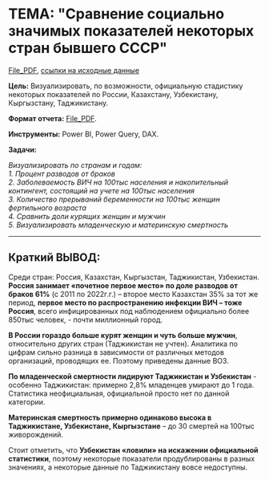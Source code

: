# **ТЕМА: "Сравнение социально значимых показателей некоторых стран бывшего СССР"**
[File_PDF](https://github.com/IGOR-M97/Portfolio/blob/main/Example_PowerBI/%D0%A1%D1%80%D0%B0%D0%B2%D0%BD%D0%B5%D0%BD%D0%B8%D0%B5%20%D1%81%D0%BE%D1%86%D0%B8%D0%B0%D0%BB%D1%8C%D0%BD%D0%BE%20%D0%B7%D0%BD%D0%B0%D1%87%D0%B8%D0%BC%D1%8B%D1%85%20%D0%BF%D0%BE%D0%BA%D0%B0%D0%B7%D0%B0%D1%82%D0%B5%D0%BB%D0%B5%D0%B9%20%D0%BD%D0%B5%D0%BA%D0%BE%D1%82%D0%BE%D1%80%D1%8B%D1%85%20%D1%81%D1%82%D1%80%D0%B0%D0%BD%20%D0%B1%D1%8B%D0%B2%D1%88%D0%B5%D0%B3%D0%BE%20%D0%A1%D0%A1%D0%A1%D0%A0.pdf), [ссылки на исходные данные](https://github.com/IGOR-M97/Portfolio/blob/main/Example_PowerBI/%D0%9E%D0%BF%D0%B8%D1%81%D0%B0%D0%BD%D0%B8%D0%B5_%D0%B8%D1%81%D1%85%D0%BE%D0%B4%D0%BD%D1%8B%D1%85%20_%D0%B4%D0%B0%D0%BD%D0%BD%D1%8B%D1%85.md)  

**Цель:** Визуализировать, по возможности, официальную стадистику некоторых показателей по России, Казахстану, Узбекистану, Кыргызстану, Таджикистану.  

**Формат отчета:** [File_PDF](https://github.com/IGOR-M97/Portfolio/blob/main/Example_PowerBI/%D0%A1%D1%80%D0%B0%D0%B2%D0%BD%D0%B5%D0%BD%D0%B8%D0%B5%20%D1%81%D0%BE%D1%86%D0%B8%D0%B0%D0%BB%D1%8C%D0%BD%D0%BE%20%D0%B7%D0%BD%D0%B0%D1%87%D0%B8%D0%BC%D1%8B%D1%85%20%D0%BF%D0%BE%D0%BA%D0%B0%D0%B7%D0%B0%D1%82%D0%B5%D0%BB%D0%B5%D0%B9%20%D0%BD%D0%B5%D0%BA%D0%BE%D1%82%D0%BE%D1%80%D1%8B%D1%85%20%D1%81%D1%82%D1%80%D0%B0%D0%BD%20%D0%B1%D1%8B%D0%B2%D1%88%D0%B5%D0%B3%D0%BE%20%D0%A1%D0%A1%D0%A1%D0%A0.pdf).
  
**Инструменты:** Power BI, Power Query, DAX.

**Задачи:**
    
   *Визуализировать по странам и годам:   
    1. Процент разводов от браков  
    2. Заболеваемость ВИЧ на 100тыс населения и накопительный контингент, состоящий на учете на 100тыс населения  
    3. Количество прерываний беременности на 100тыс женщин фертильного возраста  
    4. Сравнить доли курящих женщин и мужчин  
    5. Визуализировать младенческую и материнскую смертность*

***
## **Краткий ВЫВОД:**

Среди стран: Россия, Казахстан, Кыргызстан, Таджикистан, Узбекистан. **Россия занимает «почетное первое место» по доле разводов от браков 61%** (с 2011 по 2022г.г.) – второе место Казахстан 35% за тот же период, **первое место по распространению инфекции ВИЧ – тоже Россия**, всего инфицированных под наблюдением официально более 850тыс человек, - почти миллионный город.

**В России гораздо больше курят женщин и чуть больше мужчин**, относительно других стран (Таджикистан не учтен). Аналитика по цифрам сильно разница в зависимости от различных методов организаций, проводящих ее. Поэтому приведены данные ВОЗ.

**По младенческой смертности лидируют Таджикистан и Узбекистан** - особенно Таджикистан: примерно 2,8% младенцев умирают до 1 года. Статистика неофициальная, официальной просто нет по данной категории.

**Материнская смертность примерно одинаково высока в Таджикистане, Узбекистане, Кыргызстане** – до 30 смертей на 100тыс живорождений.

Стоит отметить, что **Узбекистан «ловили» на искажении официальной статистики**, поэтому некоторые показатели продублированы в разных значениях, а некоторые данные по Таджикистану вовсе недоступны.


